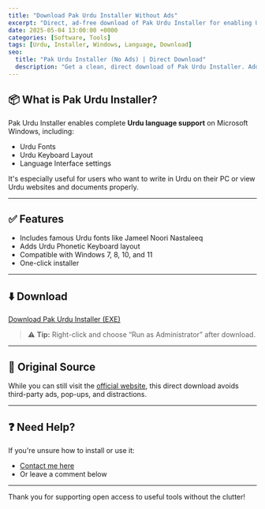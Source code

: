 ```yaml
---
title: "Download Pak Urdu Installer Without Ads"
excerpt: "Direct, ad-free download of Pak Urdu Installer for enabling Urdu language on Windows. Includes fonts and keyboard support."
date: 2025-05-04 13:00:00 +0000
categories: [Software, Tools]
tags: [Urdu, Installer, Windows, Language, Download]
seo:
  title: "Pak Urdu Installer (No Ads) | Direct Download"
  description: "Get a clean, direct download of Pak Urdu Installer. Add Urdu fonts and keyboard support to Windows without ad popups."
---
```


## 📦 What is Pak Urdu Installer?

Pak Urdu Installer enables complete **Urdu language support** on Microsoft Windows, including:

- Urdu Fonts
- Urdu Keyboard Layout
- Language Interface settings

It's especially useful for users who want to write in Urdu on their PC or view Urdu websites and documents properly.

---

## ✅ Features

- Includes famous Urdu fonts like Jameel Noori Nastaleeq
- Adds Urdu Phonetic Keyboard layout
- Compatible with Windows 7, 8, 10, and 11
- One-click installer

---

## ⬇️ Download

<a class="btn btn-primary btn-lg my-3" href="https://vututor.github.io/assets/softwares/Pak-Urdu-Installer.rar" role="button" download>
  <i class="fas fa-download me-2"></i>Download Pak Urdu Installer (EXE)
</a>

> ⚠️ **Tip:** Right-click and choose “Run as Administrator” after download.

---

## 🔗 Original Source

While you can still visit the [official website](https://www.mbilalm.com/pak-urdu-installer.php), this direct download avoids third-party ads, pop-ups, and distractions.

---

## ❓ Need Help?

If you're unsure how to install or use it:

- [Contact me here](/contact)
- Or leave a comment below

---

Thank you for supporting open access to useful tools without the clutter!

